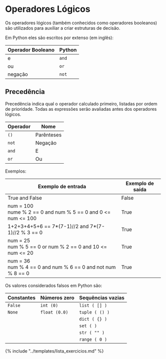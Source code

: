 # Operadores Lógicos

Os operadores lógicos (também conhecidos como operadores booleanos) são utilizados para auxiliar a criar estruturas de decisão.

Em Python eles são escritos por extenso (em inglês):

| Operador Booleano | Python |
| ----------------- | ------ |
| e                 | `and`  |
| ou                | `or`   |
| negação           | `not`  |


## Precedência

Precedência indica qual o operador calculado primeiro, listadas por ordem de prioridade.
Todas as expressões serão avaliadas antes dos operadores lógicos.

| Operador | Nome       |
| -------- | ---------- |
| `()`     | Parênteses |
| `not`    | Negação    |
| `and`    | E          |
| `or`     | Ou         |

Exemplos:

|Exemplo de entrada                                                  |Exemplo de saída|
|--------------------------------------------------------------------|----------------|
| True and False                                                     | False          |
| num = 100<br /> nume % 2 == 0 and num % 5 == 0 and 0 <= num <= 100 | True           |
| 1+2+3+4+5+6 == 7*(7-1)//2 and 7*(7-1)//2 % 3 == 0                  | True           |
| num = 25<br /> num % 5 == 0 or num % 2 == 0 and 10 <= num <= 20    | True           |
| num = 36<br /> num % 4 == 0 and num % 6 == 0 and not num % 8 == 0  | True           | 

Os valores considerados falsos em Python são: 

| Constantes | Números zero  | Sequências vazias |
| ---------- | ------------- | ----------------- |
| `False`    | `int (0)`     | `list ( [] )`     |
| `None`     | `float (0.0)` | `tuple ( () )`    |
|            |               | `dict ( {} )`     |
|            |               | `set ( )`         |
|            |               | `str ( "" )`      |
|            |               | `range ( 0 )`     |


{% include "../templates/lista_exercicios.md" %}